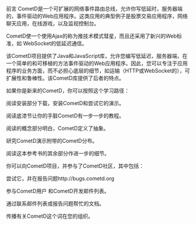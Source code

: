 前言
CometD是一个可扩展的网络事件路由总线，允许你写低延时，服务器端的，事件驱动的Web应用程序。这类应用的典型例子是股票交易应用程序，网络聊天应用，在线游戏，以及监视控制台。

CometD使一个使用Ajax的称为推技术模式彗星，而且还采用了新兴的Web标准，如 WebSocket的低延迟通信。

该CometD项目提供了Java和JavaScript库，允许您编写低延迟，服务器端，在一个简单的和可移植的方法事件驱动的Web应用程序。因此，您可以专注于应用程序的业务方面，而不必担心底层的细节，如运输（HTTP或WebSocket的），可扩展性和鲁棒性。该CometD库提供了后者的特点。

如果你是新来的CometD，你可以按照这个学习路径：

阅读安装部分下载，安装CometD和尝试它的演示。

阅读底漆节让你的手脏CometD有一步一步的教程。

阅读的概念部分明白，CometD定义了抽象。

研究CometD演示附带的CometD分布。

阅读这本参考书的其余部分作进一步的细节。

你可以向CometD项目，并参与了CometD社区，其中包括：

尝试它，并在报告问题http://bugs.cometd.org

参与CometD用户 和CometD开发邮件列表。

通过联系邮件列表或报告问题帮忙的文档。

传播有关CometD这个词在您的组织。
